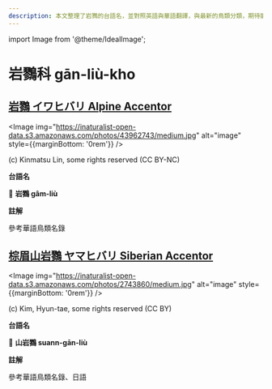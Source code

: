 ```yaml
---
description: 本文整理了岩鷚的台語名，並對照英語與華語翻譯，與最新的鳥類分類，期待能夠供未來的台語鳥類圖鑑當作參考
---
```


import Image from '@theme/IdealImage';

# 岩鷚科 gān-liù-kho

## [岩鷚 イワヒバリ Alpine Accentor](https://ebird.org/species/alpacc1)

<Image img="https://inaturalist-open-data.s3.amazonaws.com/photos/43962743/medium.jpg" alt="image" style={{marginBottom: '0rem'}} />

<div className="image-caption">
(c) Kinmatsu Lin, some rights reserved (CC BY-NC)
</div>

**台語名**

🎯 **岩鷚 gâm-liù**

**註解**

參考華語鳥類名錄

## [棕眉山岩鷚 ヤマヒバリ Siberian Accentor](https://ebird.org/species/sibacc)

<Image img="https://inaturalist-open-data.s3.amazonaws.com/photos/2743860/medium.jpg" alt="image" style={{marginBottom: '0rem'}} />

<div className="image-caption">
(c) Kim, Hyun-tae, some rights reserved (CC BY)
</div>

**台語名**

🎯 **山岩鷚 suann-gān-liù**

**註解**

參考華語鳥類名錄、日語
